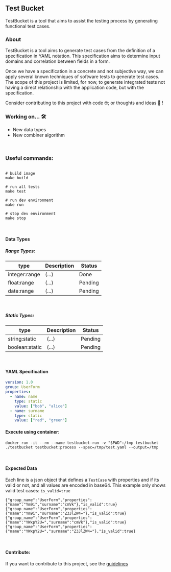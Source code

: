 ## Test Bucket
TestBucket is a tool that aims to assist the testing process by generating functional test cases.
<br>

### About
TestBucket is a tool aims to generate test cases from the definition of a specification in YAML notation.
This specification aims to determine input domains and correlation between fields in a form.

Once we have a specification in a concrete and not subjective way, we can apply several known techniques of
software tests to generate test cases. The scope of this project is limited, for now, to generate integrated
tests not having a direct relationship with the application code, but with the specification.

Consider contributing to this project with code :nerd_face:; or thoughts and ideas :monocle_face: !
<br>


### Working on... :hammer_and_wrench:
* New data types
* New combiner algorithm
<br>

### Useful commands:
```shell script

# build image
make build

# run all tests
make test

# run dev environment
make run

# stop dev environment
make stop
```
<br>

#### Data Types
##### Range Types:
| type          | Description | Status |
|---------------|-------------|--------|
| integer:range |    (...)    | Done   |
| float:range   |    (...)    | Pending |
| date:range    |    (...)    | Pending |
<br>

##### Static Types:
| type          | Description | Status |
|---------------|-------------|--------|
| string:static |    (...)    | Pending |
| boolean:static|    (...)    | Pending |
<br>

#### YAML Specification
```yaml
version: 1.0
group: UserForm
properties:
  - name: name
    type: static
    value: ["bob", "alice"]
  - name: surname
    type: static
    value: ["red", "green"]
```

#### Execute using container:
```shell script
docker run -it --rm --name testbucket-run -v "$PWD":/tmp testbucket ./testbucket testbucket:process --spec=/tmp/test.yaml --output=/tmp
```
<br>

#### Expected Data
Each line is a json object that defines a `TestCase` with properties and if its valid or not, and all values are encoded in base64.
This example only shows valid test cases: `is_valid=true`

```
{"group_name":"UserForm","properties":{"name":"Ym9i","surname":"cmVk"},"is_valid":true}
{"group_name":"UserForm","properties":{"name":"Ym9i","surname":"Z3JlZW4="},"is_valid":true}
{"group_name":"UserForm","properties":{"name":"YWxpY2U=","surname":"cmVk"},"is_valid":true}
{"group_name":"UserForm","properties":{"name":"YWxpY2U=","surname":"Z3JlZW4="},"is_valid":true}
```
<br>

#### Contribute:
If you want to contribute to this project, see the [guidelines][0]

[0]: https://github.com/rodrigoio/testbucket/blob/master/CONTRIBUTING.md
